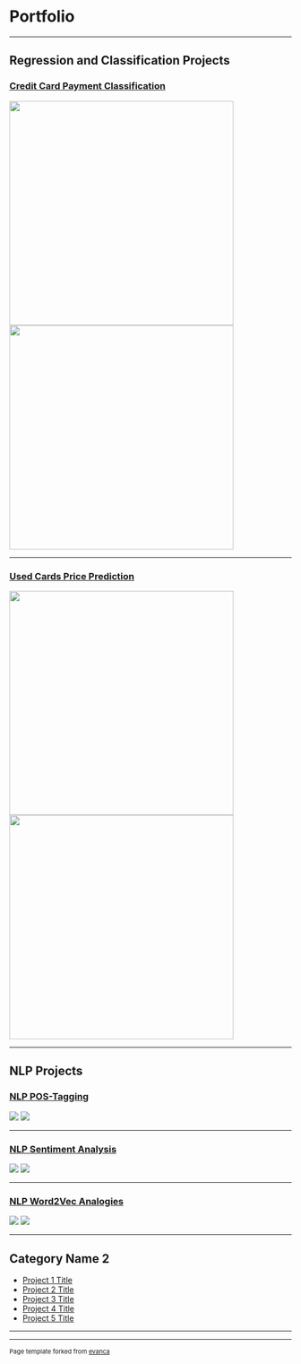 # Portfolio

---

## Regression and Classification Projects

### [Credit Card Payment Classification](/credit-card-classification)
<img src="images/credit-card-cm-ada.png" width="400" height="400"/>
<img src="images/credit-card-roc-ada.png" width="400" height="400"/>

---

### [Used Cards Price Prediction](/used-cars-price-prediction)
<img src="images/used_car_prices_eda.png" width="400" height="400"/>
<img src="images/used_car_prices_model_results.png" width="400" height="400"/>

---

## NLP Projects

### [NLP POS-Tagging](/pos-tagging)
<img src="images/pos-tagging-cm.png"/>
<img src="images/pos-tagging-results.png"/>

---

### [NLP Sentiment Analysis](/sentiment-analysis)
<img src="images/sentiment_analysis_confusion_lstm.png"/>
<img src="images/sentiment_analysis_confusion_matrices.png"/>

---

### [NLP Word2Vec Analogies](/analogies)
<img src="images/word2vec.png"/>
<img src="images/word-similarities.png"/>

---

## Category Name 2

- [Project 1 Title](http://example.com/)
- [Project 2 Title](http://example.com/)
- [Project 3 Title](http://example.com/)
- [Project 4 Title](http://example.com/)
- [Project 5 Title](http://example.com/)

---




---
<p style="font-size:11px">Page template forked from <a href="https://github.com/evanca/quick-portfolio">evanca</a></p>
<!-- Remove above link if you don't want to attibute -->
